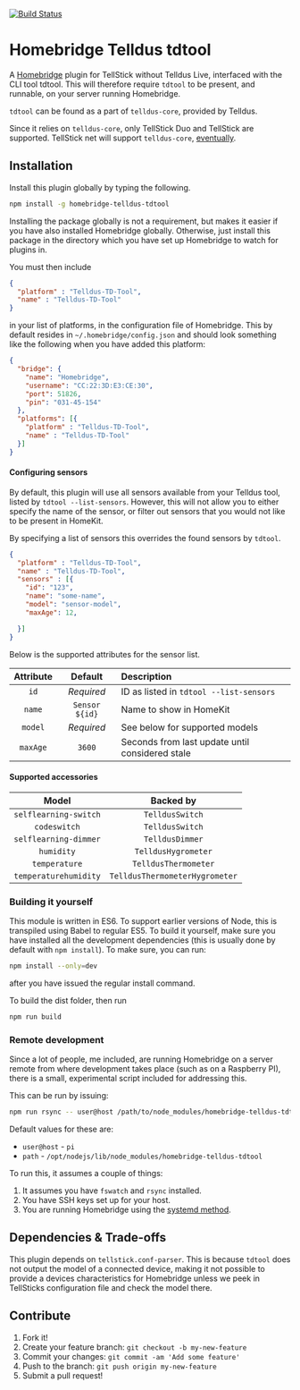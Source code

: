 [![Build Status](https://travis-ci.org/amlinger/homebridge-telldus-tdtool.svg?branch=master)](TravisBuild)

# Homebridge Telldus tdtool

A [Homebridge](Homebridge) plugin for TellStick without Telldus Live,
interfaced with the CLI tool tdtool. This will therefore
require `tdtool` to be present, and runnable, on your server running
Homebridge.

`tdtool` can be found as a part of `telldus-core`, provided by Telldus.

Since it relies on `telldus-core`, only TellStick Duo and TellStick are
supported. TellStick net will support `telldus-core`,
[eventually](TellStickCompability).

## Installation

Install this plugin globally by typing the following.
```bash
npm install -g homebridge-telldus-tdtool
```
Installing the package globally is not a requirement, but makes it easier if
you have also installed Homebridge globally. Otherwise, just install this
package in the directory which you have set up Homebridge to watch for
plugins in.

You must then include
```json
{
  "platform" : "Telldus-TD-Tool",
  "name" : "Telldus-TD-Tool"
}
```
in your list of platforms, in the configuration file of Homebridge. This by
default resides in `~/.homebridge/config.json` and should look something
like the following when you have added this platform:
```json
{
  "bridge": {
    "name": "Homebridge",
    "username": "CC:22:3D:E3:CE:30",
    "port": 51826,
    "pin": "031-45-154"
  },
  "platforms": [{
    "platform" : "Telldus-TD-Tool",
    "name" : "Telldus-TD-Tool"
  }]
}
```

#### Configuring sensors
By default, this plugin will use all sensors available from your Telldus tool,
listed by `tdtool --list-sensors`. However, this will not allow you to either
specify the name of the sensor, or filter out sensors that you would not like
to be present in HomeKit.

By specifying a list of sensors this overrides the found sensors by `tdtool`.

```json
{
  "platform" : "Telldus-TD-Tool",
  "name" : "Telldus-TD-Tool",
  "sensors" : [{
    "id": "123",
    "name": "some-name",
    "model": "sensor-model",
    "maxAge": 12,

  }]
}
```

Below is the supported attributes for the sensor list.

| Attribute |    Default     | Description                                     |
|:---------:|:--------------:|:------------------------------------------------|
|   `id`    |   _Required_   | ID as listed in `tdtool --list-sensors`         |
|  `name`   | `Sensor ${id}` | Name to show in HomeKit                         |
|  `model`  |   _Required_   | See below for supported models                  |
| `maxAge`  |     `3600`     | Seconds from last update until considered stale |

#### Supported accessories

|         Model         |           Backed by            |
|:---------------------:|:------------------------------:|
| `selflearning-switch` |        `TelldusSwitch`         |
|     `codeswitch`      |        `TelldusSwitch`         |
| `selflearning-dimmer` |        `TelldusDimmer`         |
|      `humidity`       |      `TelldusHygrometer`       |
|     `temperature`     |      `TelldusThermometer`      |
| `temperaturehumidity` | `TelldusThermometerHygrometer` |

### Building it yourself

This module is written in ES6. To support earlier versions of Node, this is
transpiled using Babel to regular ES5. To build it yourself, make sure you have
installed all the development dependencies (this is usually done by default
with `npm install`). To make sure, you can run:
```sh
npm install --only=dev
```
after you have issued the regular install command.

To build the dist folder, then run
```bash
npm run build
```

### Remote development

Since a lot of people, me included, are running Homebridge on a server remote
from where development takes place (such as on a Raspberry PI), there is a
small, experimental script included for addressing this.

This can be run by issuing:
```bash
npm run rsync -- user@host /path/to/node_modules/homebridge-telldus-tdtool
```

Default values for these are:
* `user@host` - `pi`
* `path` - `/opt/nodejs/lib/node_modules/homebridge-telldus-tdtool`

To run this, it assumes a couple of things:
1. It assumes you have `fswatch` and `rsync` installed.
2. You have SSH keys set up for your host.
3. You are running Homebridge using the [systemd method](SystemdMethod).

## Dependencies & Trade-offs
This plugin depends on `tellstick.conf-parser`. This is because `tdtool` does
not output the model of a connected device, making it not possible to provide
a devices characteristics for Homebridge unless we peek in TellSticks
configuration file and check the model there.

## Contribute
1. Fork it!
2. Create your feature branch: `git checkout -b my-new-feature`
3. Commit your changes: `git commit -am 'Add some feature'`
4. Push to the branch: `git push origin my-new-feature`
5. Submit a pull request!

<!---
The links below are used for referencing above.
-->
[TravisBuild]: https://travis-ci.org/amlinger/homebridge-telldus-tdtool
[tdtool]: http://developer.telldus.se/doxygen/
[Homebridge]: https://github.com/nfarina/homebridge
[TellStickCompability]: http://developer.telldus.se/
[SystemdMethod]: http://goo.gl/RQPvpn
